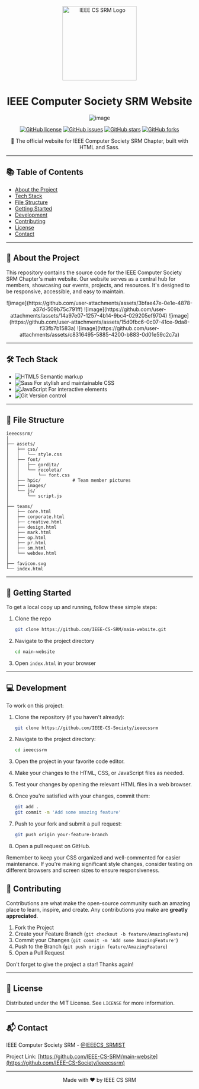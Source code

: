 <div align="center">
  <img src="https://github.com/user-attachments/assets/c08b078e-9814-4317-a7bf-8de6b963ec2b" alt="IEEE CS SRM Logo" width="200"/>


# IEEE Computer Society SRM Website

![image](https://github.com/user-attachments/assets/3bfae47e-0e1e-4878-a37d-509b75c791ff)


[![GitHub license](https://img.shields.io/github/license/IEEE-CS-SRM/main-website)](https://github.com/IEEE-CS-Society/ieeecssrm/blob/main/LICENSE)
[![GitHub issues](https://img.shields.io/github/issues/IEEE-CS-SRM/main-website)](https://github.com/IEEE-CS-Society/ieeecssrm/issues)
[![GitHub stars](https://img.shields.io/github/stars/IEEE-CS-SRM/main-website)](https://github.com/IEEE-CS-Society/ieeecssrm/stargazers)
[![GitHub forks](https://img.shields.io/github/forks/IEEE-CS-SRM/main-website)](https://github.com/IEEE-CS-Society/ieeecssrm/network)

🚀 The official website for IEEE Computer Society SRM Chapter, built with HTML and Sass.
</div>

---

## 📚 Table of Contents

- [About the Project](#-about-the-project)
- [Tech Stack](#-tech-stack)
- [File Structure](#-file-structure)
- [Getting Started](#-getting-started)
- [Development](#-development)
- [Contributing](#-contributing)
- [License](#-license)
- [Contact](#-contact)

---

## 🌟 About the Project

This repository contains the source code for the IEEE Computer Society SRM Chapter's main website. Our website serves as a central hub for members, showcasing our events, projects, and resources. It's designed to be responsive, accessible, and easy to maintain.

<div align="center">
![image](https://github.com/user-attachments/assets/3bfae47e-0e1e-4878-a37d-509b75c791ff)
![image](https://github.com/user-attachments/assets/14a97e07-1257-4b14-9bc4-029205ef9704)
![image](https://github.com/user-attachments/assets/15d0fbc6-0c07-41ce-9da8-f33fb7b1583a)
![image](https://github.com/user-attachments/assets/c8316495-5885-4200-b883-0d01e59c2c7a)




</div>

---

## 🛠 Tech Stack

- ![HTML5](https://img.shields.io/badge/HTML5-E34F26?style=for-the-badge&logo=html5&logoColor=white) Semantic markup
- ![Sass](https://img.shields.io/badge/Sass-CC6699?style=for-the-badge&logo=sass&logoColor=white) For stylish and maintainable CSS
- ![JavaScript](https://img.shields.io/badge/JavaScript-F7DF1E?style=for-the-badge&logo=javascript&logoColor=black) For interactive elements
- ![Git](https://img.shields.io/badge/Git-F05032?style=for-the-badge&logo=git&logoColor=white) Version control

---

## 📂 File Structure

```
ieeecssrm/
│
├── assets/
│   ├── css/
│   │   └── style.css
│   ├── font/
│   │   ├── gordita/
│   │   └── recoleta/
│   │       └── font.css
│   ├── hpic/            # Team member pictures
│   ├── images/
│   └── js/
│       └── script.js
│
├── teams/
│   ├── core.html
│   ├── corporate.html
│   ├── creative.html
│   ├── design.html
│   ├── mark.html
│   ├── op.html
│   ├── pr.html
│   ├── sm.html
│   └── webdev.html
│
├── favicon.svg
└── index.html
```

---

## 🚀 Getting Started

To get a local copy up and running, follow these simple steps:

1. Clone the repo
   ```sh
   git clone https://github.com/IEEE-CS-SRM/main-website.git
   ```
2. Navigate to the project directory
   ```sh
   cd main-website
   ```
3. Open `index.html` in your browser

---

## 💻 Development

To work on this project:

1. Clone the repository (if you haven't already):
   ```sh
   git clone https://github.com/IEEE-CS-Society/ieeecssrm
   ```

2. Navigate to the project directory:
   ```sh
   cd ieeecssrm
   ```

3. Open the project in your favorite code editor.

4. Make your changes to the HTML, CSS, or JavaScript files as needed.

5. Test your changes by opening the relevant HTML files in a web browser.

6. Once you're satisfied with your changes, commit them:
   ```sh
   git add .
   git commit -m 'Add some amazing feature'
   ```

7. Push to your fork and submit a pull request:
   ```sh
   git push origin your-feature-branch
   ```

8. Open a pull request on GitHub.

Remember to keep your CSS organized and well-commented for easier maintenance. If you're making significant style changes, consider testing on different browsers and screen sizes to ensure responsiveness.

## 🤝 Contributing

Contributions are what make the open-source community such an amazing place to learn, inspire, and create. Any contributions you make are **greatly appreciated**.

1. Fork the Project
2. Create your Feature Branch (`git checkout -b feature/AmazingFeature`)
3. Commit your Changes (`git commit -m 'Add some AmazingFeature'`)
4. Push to the Branch (`git push origin feature/AmazingFeature`)
5. Open a Pull Request

Don't forget to give the project a star! Thanks again!

---

## 📜 License

Distributed under the MIT License. See `LICENSE` for more information.

---

## 📬 Contact

IEEE Computer Society SRM - [@IEEECS_SRMIST](https://www.instagram.com/ieeecs_srmist/)

Project Link: [https://github.com/IEEE-CS-SRM/main-website](https://github.com/IEEE-CS-Society/ieeecssrm)

---

<div align="center">

Made with ❤️ by IEEE CS SRM

</div>
